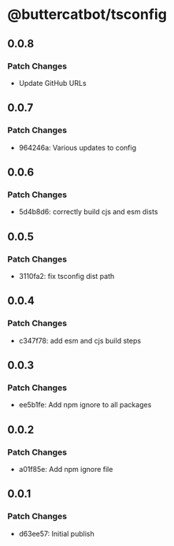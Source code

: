# @buttercatbot/tsconfig

## 0.0.8

### Patch Changes

- Update GitHub URLs

## 0.0.7

### Patch Changes

- 964246a: Various updates to config

## 0.0.6

### Patch Changes

- 5d4b8d6: correctly build cjs and esm dists

## 0.0.5

### Patch Changes

- 3110fa2: fix tsconfig dist path

## 0.0.4

### Patch Changes

- c347f78: add esm and cjs build steps

## 0.0.3

### Patch Changes

- ee5b1fe: Add npm ignore to all packages

## 0.0.2

### Patch Changes

- a01f85e: Add npm ignore file

## 0.0.1

### Patch Changes

- d63ee57: Initial publish
